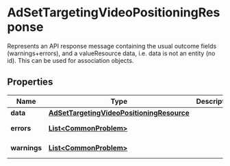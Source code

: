 

# AdSetTargetingVideoPositioningResponse

Represents an API response message containing the usual outcome fields (warnings+errors), and a valueResource data,  i.e. data is not an entity (no id). This can be used for association objects.

## Properties

| Name | Type | Description | Notes |
|------------ | ------------- | ------------- | -------------|
|**data** | [**AdSetTargetingVideoPositioningResource**](AdSetTargetingVideoPositioningResource.md) |  |  [optional] |
|**errors** | [**List&lt;CommonProblem&gt;**](CommonProblem.md) |  |  [optional] [readonly] |
|**warnings** | [**List&lt;CommonProblem&gt;**](CommonProblem.md) |  |  [optional] [readonly] |



